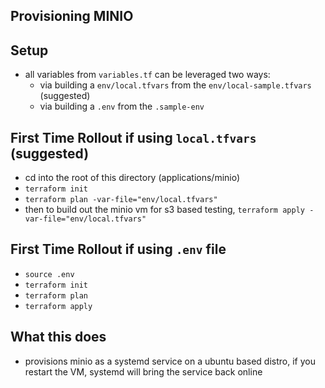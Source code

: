 ## Provisioning MINIO

## Setup
- all variables from `variables.tf` can be leveraged two ways:
    - via building a `env/local.tfvars` from the `env/local-sample.tfvars` (suggested)
    - via building a `.env` from the `.sample-env`

## First Time Rollout if using `local.tfvars` (suggested)
- cd into the root of this directory (applications/minio)
- `terraform init`
- `terraform plan -var-file="env/local.tfvars"`
- then to build out the minio vm for s3 based testing, `terraform apply -var-file="env/local.tfvars"`

## First Time Rollout if using `.env` file
- `source .env` 
- `terraform init`
- `terraform plan`
- `terraform apply`

## What this does
- provisions minio as a systemd service on a ubuntu based distro, if you restart the VM, systemd will bring the service back online  
